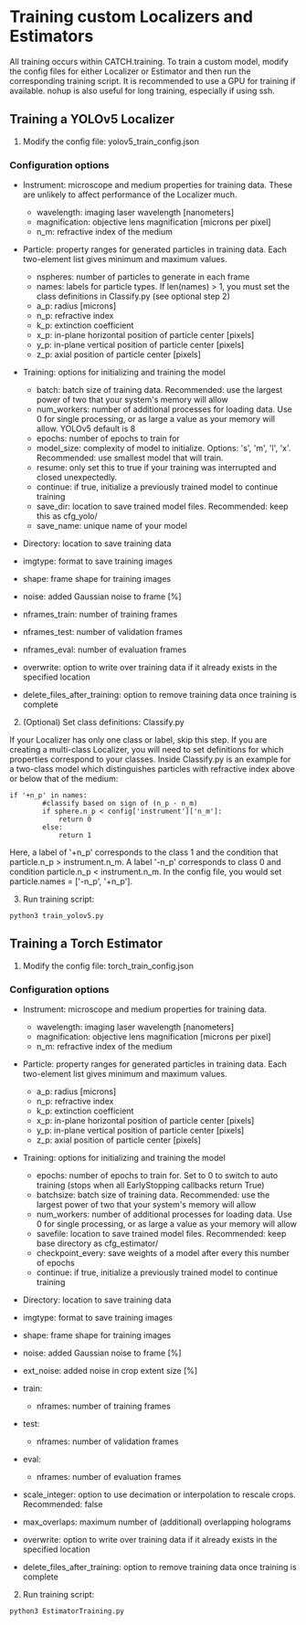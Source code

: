 # Training custom Localizers and Estimators

All training occurs within CATCH.training. To train a custom model, modify the config files for either Localizer or Estimator and then run the corresponding training script. It is recommended to use a GPU for training if available. nohup is also useful for long training, especially if using ssh.

## Training a YOLOv5 Localizer

1. Modify the config file: yolov5_train_config.json

### Configuration options

* Instrument: microscope and medium properties for training data. These are unlikely to affect performance of the Localizer much.
  - wavelength: imaging laser wavelength [nanometers]
  - magnification: objective lens magnification [microns per pixel]
  - n_m: refractive index of the medium

* Particle: property ranges for generated particles in training data. Each two-element list gives minimum and maximum values.
  - nspheres: number of particles to generate in each frame
  - names: labels for particle types. If len(names) > 1, you must set the class definitions in Classify.py (see optional step 2)
  - a_p: radius [microns]
  - n_p: refractive index
  - k_p: extinction coefficient
  - x_p: in-plane horizontal position of particle center [pixels]
  - y_p: in-plane vertical position of particle center [pixels]
  - z_p: axial position of particle center [pixels]

* Training: options for initializing and training the model
  - batch: batch size of training data. Recommended: use the largest power of two that your system's memory will allow
  - num_workers: number of additional processes for loading data. Use 0 for single processing, or as large a value as your memory will allow. YOLOv5 default is 8
  - epochs: number of epochs to train for
  - model_size: complexity of model to initialize. Options: 's', 'm', 'l', 'x'. Recommended: use smallest model that will train.
  - resume: only set this to true if your training was interrupted and closed unexpectedly.
  - continue: if true, initialize a previously trained model to continue training
  - save_dir: location to save trained model files. Recommended: keep this as cfg_yolo/
  - save_name: unique name of your model

* Directory: location to save training data
* imgtype: format to save training images
* shape: frame shape for training images
* noise: added Gaussian noise to frame [%]
* nframes_train: number of training frames
* nframes_test: number of validation frames
* nframes_eval: number of evaluation frames
* overwrite: option to write over training data if it already exists in the specified location
* delete_files_after_training: option to remove training data once training is complete


2. (Optional) Set class definitions: Classify.py

If your Localizer has only one class or label, skip this step.
If you are creating a multi-class Localizer, you will need to set definitions for which properties correspond to your classes.
Inside Classify.py is an example for a two-class model which distinguishes particles with refractive index above or below that of the medium:

```
if '+n_p' in names:
        #classify based on sign of (n_p - n_m)
        if sphere.n_p < config['instrument']['n_m']:
            return 0
        else:
            return 1
```

Here, a label of '+n_p' corresponds to the class 1 and the condition that particle.n_p > instrument.n_m. A label '-n_p' corresponds to class 0 and condition particle.n_p < instrument.n_m. In the config file, you would set particle.names = ['-n_p', '+n_p'].

3. Run training script:

```
python3 train_yolov5.py
```


## Training a Torch Estimator

1. Modify the config file: torch_train_config.json

### Configuration options

* Instrument: microscope and medium properties for training data.
  - wavelength: imaging laser wavelength [nanometers]
  - magnification: objective lens magnification [microns per pixel]
  - n_m: refractive index of the medium

* Particle: property ranges for generated particles in training data. Each two-element list gives minimum and maximum values.
  - a_p: radius [microns]
  - n_p: refractive index
  - k_p: extinction coefficient
  - x_p: in-plane horizontal position of particle center [pixels]
  - y_p: in-plane vertical position of particle center [pixels]
  - z_p: axial position of particle center [pixels]


* Training: options for initializing and training the model
  - epochs: number of epochs to train for. Set to 0 to switch to auto training (stops when all EarlyStopping callbacks return True)
  - batchsize: batch size of training data. Recommended: use the largest power of two that your system's memory will allow
  - num_workers: number of additional processes for loading data. Use 0 for single processing, or as large a value as your memory will allow 
  - savefile: location to save trained model files. Recommended: keep base directory as cfg_estimator/
  - checkpoint_every: save weights of a model after every this number of epochs
  - continue: if true, initialize a previously trained model to continue training

* Directory: location to save training data
* imgtype: format to save training images
* shape: frame shape for training images
* noise: added Gaussian noise to frame [%]
* ext_noise: added noise in crop extent size [%]
* train: 
  - nframes: number of training frames
* test: 
  - nframes: number of validation frames
* eval: 
  - nframes: number of evaluation frames
* scale_integer: option to use decimation or interpolation to rescale crops. Recommended: false
* max_overlaps: maximum number of (additional) overlapping holograms
* overwrite: option to write over training data if it already exists in the specified location
* delete_files_after_training: option to remove training data once training is complete

2. Run training script:

```
python3 EstimatorTraining.py
```
